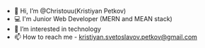 - 👋 Hi, I’m @Christouu(Kristiyan Petkov)
- 💻 I'm Junior Web Developer (MERN and MEAN stack)
- 👀 I’m interested in technology
- 📫 How to reach me - kristiyan.svetoslavov.petkov@gmail.com
